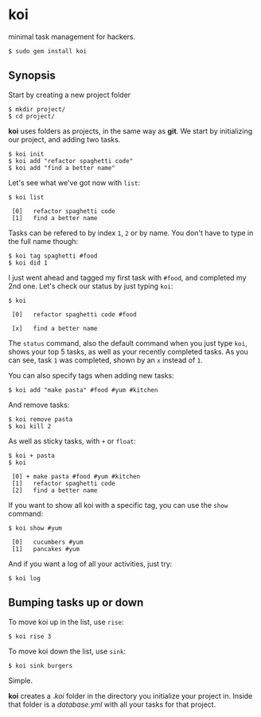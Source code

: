 koi
===

minimal task management for hackers.

    $ sudo gem install koi

Synopsis
--------

Start by creating a new project folder

    $ mkdir project/
    $ cd project/

**koi** uses folders as projects, in the same way as **git**. We start by initializing our project, and adding two tasks.

    $ koi init
    $ koi add "refactor spaghetti code"
    $ koi add "find a better name"

Let's see what we've got now with `list`:

    $ koi list

     [0]   refactor spaghetti code
     [1]   find a better name

Tasks can be refered to by index `1`, `2` or by name. You don't have to type in the full name though:

    $ koi tag spaghetti #food
    $ koi did 1

I just went ahead and tagged my first task with `#food`, and completed my 2nd one. Let's check our status by just typing `koi`: 

    $ koi

     [0]   refactor spaghetti code #food

     [x]   find a better name

The `status` command, also the default command when you just type `koi`, shows your top 5 tasks, as well as
your recently completed tasks. As you can see, task `1` was completed, shown by an `x` instead of `1`.

You can also specify tags when adding new tasks:

    $ koi add "make pasta" #food #yum #kitchen

And remove tasks:

    $ koi remove pasta
    $ koi kill 2

As well as sticky tasks, with `+` or `float`:

    $ koi + pasta
    $ koi

     [0] + make pasta #food #yum #kitchen
     [1]   refactor spaghetti code
     [2]   find a better name

If you want to show all koi with a specific tag, you can use the `show` command:

    $ koi show #yum
     
     [0]   cucumbers #yum
     [1]   pancakes #yum

And if you want a log of all your activities, just try:

    $ koi log

Bumping tasks up or down
------------------------

To move koi up in the list, use `rise`:

    $ koi rise 3

To move koi down the list, use `sink`:

    $ koi sink burgers

Simple.

**koi** creates a _.koi_ folder in the directory you initialize your project in. Inside that folder is a _database.yml_ with all your tasks for that project.



